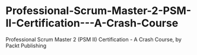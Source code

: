 # Professional-Scrum-Master-2-PSM-II-Certification---A-Crash-Course
Professional Scrum Master 2 (PSM II) Certification - A Crash Course, by Packt Publishing
